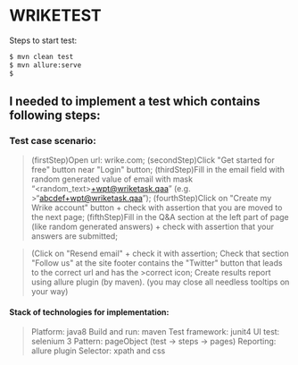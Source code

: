 # WRIKETEST 

Steps to start test: 
 ```sh
$ mvn clean test
$ mvn allure:serve
$ 
```
 
 ## I needed to implement a test which contains following steps:
 
 ### Test case scenario:

>(firstStep)Open url: wrike.com;
>(secondStep)Click "Get started for free" button near "Login" button;
>(thirdStep)Fill in the email field with random generated value of email with mask “<random_text>+wpt@wriketask.qaa” (e.g. >“abcdef+wpt@wriketask.qaa”);
>(fourthStep)Click on "Create my Wrike account" button + check with assertion that you are moved to the next page;
>(fifthStep)Fill in the Q&A section at the left part of page (like random generated answers) + check with assertion that your answers are submitted;

>(Click on "Resend email" + check it with assertion;
>Check that section "Follow us" at the site footer contains the "Twitter" button that leads to the correct url and has the >correct icon;
>Create results report using allure plugin (by maven).
>(you may close all needless tooltips on your way)



#### Stack of technologies for implementation:

>Platform: java8
>Build and run: maven
>Test framework: junit4
>UI test: selenium 3 
>Pattern: pageObject (test -> steps -> pages)
>Reporting: allure plugin
>Selector: xpath and css
